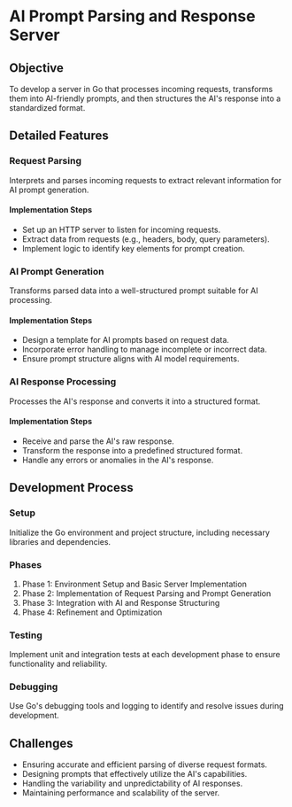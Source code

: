 # AI Prompt Parsing and Response Server

## Objective

To develop a server in Go that processes incoming requests, transforms them into AI-friendly prompts, and then
structures the AI's response into a standardized format.

## Detailed Features

### Request Parsing

Interprets and parses incoming requests to extract relevant information for AI prompt generation.

#### Implementation Steps

- Set up an HTTP server to listen for incoming requests.
- Extract data from requests (e.g., headers, body, query parameters).
- Implement logic to identify key elements for prompt creation.

### AI Prompt Generation

Transforms parsed data into a well-structured prompt suitable for AI processing.

#### Implementation Steps

- Design a template for AI prompts based on request data.
- Incorporate error handling to manage incomplete or incorrect data.
- Ensure prompt structure aligns with AI model requirements.

### AI Response Processing

Processes the AI's response and converts it into a structured format.

#### Implementation Steps

- Receive and parse the AI's raw response.
- Transform the response into a predefined structured format.
- Handle any errors or anomalies in the AI's response.

## Development Process

### Setup

Initialize the Go environment and project structure, including necessary libraries and dependencies.

### Phases

1. Phase 1: Environment Setup and Basic Server Implementation
2. Phase 2: Implementation of Request Parsing and Prompt Generation
3. Phase 3: Integration with AI and Response Structuring
4. Phase 4: Refinement and Optimization

### Testing

Implement unit and integration tests at each development phase to ensure functionality and reliability.

### Debugging

Use Go's debugging tools and logging to identify and resolve issues during development.

## Challenges

- Ensuring accurate and efficient parsing of diverse request formats.
- Designing prompts that effectively utilize the AI's capabilities.
- Handling the variability and unpredictability of AI responses.
- Maintaining performance and scalability of the server.

